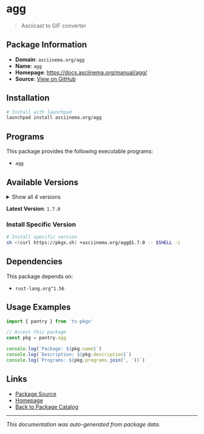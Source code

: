 # agg

> Asciicast to GIF converter

## Package Information

- **Domain**: `asciinema.org/agg`
- **Name**: `agg`
- **Homepage**: https://docs.asciinema.org/manual/agg/
- **Source**: [View on GitHub](https://github.com/pkgxdev/pantry/tree/main/projects/asciinema.org/agg/package.yml)

## Installation

```bash
# Install with launchpad
launchpad install asciinema.org/agg
```

## Programs

This package provides the following executable programs:

- `agg`

## Available Versions

<details>
<summary>Show all 4 versions</summary>

- `1.7.0`, `1.6.0`, `1.5.0`, `1.4.3`

</details>

**Latest Version**: `1.7.0`

### Install Specific Version

```bash
# Install specific version
sh <(curl https://pkgx.sh) +asciinema.org/agg@1.7.0 -- $SHELL -i
```

## Dependencies

This package depends on:

- `rust-lang.org^1.56`

## Usage Examples

```typescript
import { pantry } from 'ts-pkgx'

// Access this package
const pkg = pantry.agg

console.log(`Package: ${pkg.name}`)
console.log(`Description: ${pkg.description}`)
console.log(`Programs: ${pkg.programs.join(', ')}`)
```

## Links

- [Package Source](https://github.com/pkgxdev/pantry/tree/main/projects/asciinema.org/agg/package.yml)
- [Homepage](https://docs.asciinema.org/manual/agg/)
- [Back to Package Catalog](../../../package-catalog.md)

---

*This documentation was auto-generated from package data.*
